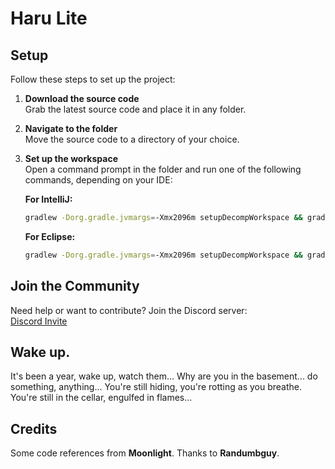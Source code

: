 # Haru Lite

## Setup

Follow these steps to set up the project:

1. **Download the source code**  
   Grab the latest source code and place it in any folder.

2. **Navigate to the folder**  
   Move the source code to a directory of your choice.

3. **Set up the workspace**  
   Open a command prompt in the folder and run one of the following commands, depending on your IDE:

      **For IntelliJ:**  
   ```sh
   gradlew -Dorg.gradle.jvmargs=-Xmx2096m setupDecompWorkspace && gradlew eclipse
   ```

      **For Eclipse:**  
   ```sh
   gradlew -Dorg.gradle.jvmargs=-Xmx2096m setupDecompWorkspace && gradlew eclipse
   ```

## Join the Community

Need help or want to contribute? Join the Discord server:  
[Discord Invite](https://discord.gg/MuF4YRQFht)

## Wake up.

It's been a year, wake up, watch them... Why are you in the basement... do something, anything... You're still hiding, you're rotting as you breathe. You're still in the cellar, engulfed in flames...

## Credits
Some code references from **Moonlight**. Thanks to **Randumbguy**.
